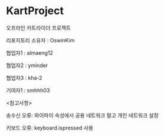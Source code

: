 # KartProject

오프라인 카트라이더 프로젝트

리포지토리 소유자 : OswinKim

협업자1 : almaeng12

협업자2 : yminder

협업자3 : kha-2

기여자1 : smhhh03

<참고사항>

송수신 오류: 와이파이 속성에서 공용 네트워크 말고 개인 네트워크 설정

키보드 오류: keyboard.ispressed 사용
